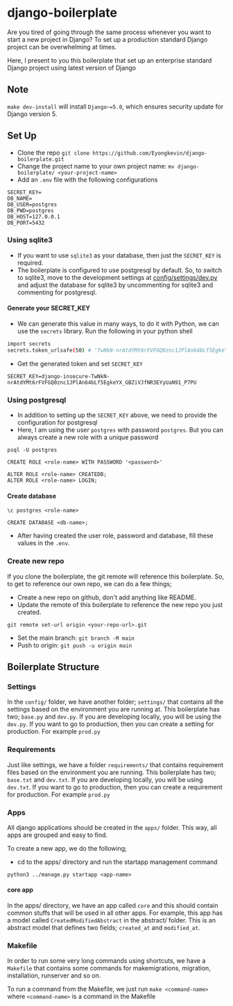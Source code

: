 # django-boilerplate

Are you tired of going through the same process whenever you want to start a new project in Django? To set up a production standard Django project can be overwhelming at times.

Here, I present to you this boilerplate that set up an enterprise standard Django project using latest version of Django

## Note
`make dev-install` will install `Django~=5.0`, which ensures security update for Django version 5.

## Set Up

- Clone the repo `git clone https://github.com/Eyongkevin/django-boilerplate.git`
- Change the project name to your own project name: `mv django-boilerplate/ <your-project-name>`
- Add an `.env` file with the following configurations

```
SECRET_KEY=
DB_NAME=
DB_USER=postgres
DB_PWD=postgres
DB_HOST=127.0.0.1
DB_PORT=5432
```

### Using sqlite3

- If you want to use `sqlite3` as your database, then just the `SECRET_KEY` is required.
- The boilerplate is configured to use postgresql by default. So, to switch to sqlite3, move to the development settings at [config/settings/dev.py](https://github.com/Eyongkevin/django-boilerplate/blob/main/config/settings/dev.py) and adjust the database for sqlite3 by uncommenting for sqlite3 and commenting for postgresql.

#### Generate your SECRET_KEY

- We can generate this value in many ways, to do it with Python, we can use the `secrets` library. Run the following in your python shell

```bash
import secrets
secrets.token_urlsafe(50) # 'TwNkN-nrAtdYMt6rFVFGQ0znc1JPlAn64bLf5EgkeYX_GBZiVJfNR3EYyUaN91_P7PU'
```

- Get the generated token and set `SECRET_KEY`

```
SECRET_KEY=django-insecure-TwNkN-nrAtdYMt6rFVFGQ0znc1JPlAn64bLf5EgkeYX_GBZiVJfNR3EYyUaN91_P7PU
```

### Using postgresql

- In addition to setting up the `SECRET_KEY` above, we need to provide the configuration for postgresql
- Here, I am using the user `postgres` with password `postgres`. But you can always create a new role with a unique password

```
psql -U postgres

CREATE ROLE <role-name> WITH PASSWORD '<password>'

ALTER ROLE <role-name> CREATEDB;
ALTER ROLE <role-name> LOGIN;
```

#### Create database

```
\c postgres <role-name>

CREATE DATABASE <db-name>;
```

- After having created the user role, password and database, fill these values in the `.env`.

### Create new repo

If you clone the boilerplate, the git remote will reference this boilerplate. So, to get to reference our own repo, we can do a few things;

- Create a new repo on github, don't add anything like README.
- Update the remote of this boilerplate to reference the new repo you just created.

```
git remote set-url origin <your-repo-url>.git
```

- Set the main branch: `git branch -M main`
- Push to origin: `git push -u origin main`

## Boilerplate Structure

### Settings

In the `config/` folder, we have another folder; `settings/` that contains all the settings based on the environment you are running at. This boilerplate has two; `base.py` and `dev.py`. If you are developing locally, you will be using the `dev.py`. If you want to go to production, then you can create a setting for production. For example `prod.py`

### Requirements

Just like settings, we have a folder `requirements/` that contains requirement files based on the environment you are running. This boilerplate has two; `base.txt` and `dev.txt`. If you are developing locally, you will be using `dev.txt`. If you want to go to production, then you can create a requirement for production. For example `prod.py`

### Apps

All django applications should be created in the `apps/` folder. This way, all apps are grouped and easy to find.

To create a new app, we do the following;

- cd to the apps/ directory and run the startapp management command

```
python3 ../manage.py startapp <app-name>
```

#### core app

In the apps/ directory, we have an app called `core` and this should contain common stuffs that will be used in all other apps. For example, this app has a model called `CreatedModifiedAbstract` in the abstract/ folder. This is an abstract model that defines two fields; `created_at` and `modified_at`.

### Makefile

In order to run some very long commands using shortcuts, we have a `Makefile` that contains some commands for makemigrations, migration, installation, runserver and so on.

To run a command from the Makefile, we just run `make <command-name>` where `<command-name>` is a command in the Makefile
